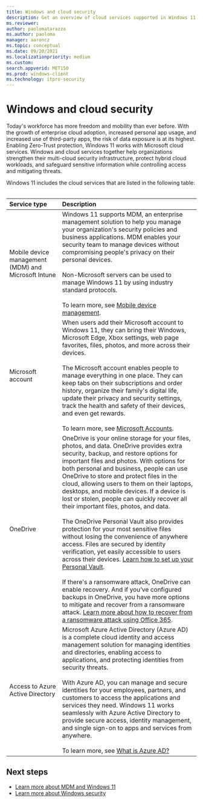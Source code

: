 ```yaml
---
title: Windows and cloud security
description: Get an overview of cloud services supported in Windows 11 and Windows 10
ms.reviewer: 
author: paolomatarazzo
ms.author: paoloma
manager: aaroncz
ms.topic: conceptual
ms.date: 09/20/2021
ms.localizationpriority: medium
ms.custom: 
search.appverid: MET150
ms.prod: windows-client
ms.technology: itpro-security
---
```


# Windows and cloud security

Today's workforce has more freedom and mobility than ever before. With the growth of enterprise cloud adoption, increased personal app usage, and increased use of third-party apps, the risk of data exposure is at its highest. Enabling Zero-Trust protection, Windows 11 works with Microsoft cloud services. Windows and cloud services together help organizations strengthen their multi-cloud security infrastructure, protect hybrid cloud workloads, and safeguard sensitive information while controlling access and mitigating threats.

Windows 11 includes the cloud services that are listed in the following table:<br/><br/>

| Service type | Description |
|:---|:---|
| Mobile device management (MDM) and Microsoft Intune | Windows 11 supports MDM, an enterprise management solution to help you manage your organization's security policies and business applications. MDM enables your security team to manage devices without compromising people's privacy on their personal devices.<br/><br/>Non-Microsoft servers can be used to manage Windows 11 by using industry standard protocols.<br/><br/>To learn more, see [Mobile device management](/windows/client-management/mdm/). |
| Microsoft account | When users add their Microsoft account to Windows 11, they can bring their Windows, Microsoft Edge, Xbox settings, web page favorites, files, photos, and more across their devices. <br/><br/>The Microsoft account enables people to manage everything in one place. They can keep tabs on their subscriptions and order history, organize their family's digital life, update their privacy and security settings, track the health and safety of their devices, and even get rewards. <br/><br/>To learn more, see [Microsoft Accounts](identity-protection/access-control/microsoft-accounts.md).|
| OneDrive | OneDrive is your online storage for your files, photos, and data. OneDrive provides extra security, backup, and restore options for important files and photos. With options for both personal and business, people can use OneDrive to store and protect files in the cloud, allowing users to them on their laptops, desktops, and mobile devices. If a device is lost or stolen, people can quickly recover all their important files, photos, and data. <br/><br/>The OneDrive Personal Vault also provides protection for your most sensitive files without losing the convenience of anywhere access. Files are secured by identity verification, yet easily accessible to users across their devices. [Learn how to set up your Personal Vault](https://support.microsoft.com/office/protect-your-onedrive-files-in-personal-vault-6540ef37-e9bf-4121-a773-56f98dce78c4). <br/><br/>If there's a ransomware attack, OneDrive can enable recovery. And if you’ve configured backups in OneDrive, you have more options to mitigate and recover from a ransomware attack. [Learn more about how to recover from a ransomware attack using Office 365](/microsoft-365/security/office-365-security/recover-from-ransomware). |
| Access to Azure Active Directory | Microsoft Azure Active Directory (Azure AD) is a complete cloud identity and access management solution for managing identities and directories, enabling access to applications, and protecting identities from security threats.<br/><br/>With Azure AD, you can manage and secure identities for your employees, partners, and customers to access the applications and services they need. Windows 11 works seamlessly with Azure Active Directory to provide secure access, identity management, and single sign-on to apps and services from anywhere.<br/><br/>To learn more, see [What is Azure AD?](/azure/active-directory/fundamentals/active-directory-whatis) |

## Next steps

- [Learn more about MDM and Windows 11](/windows/client-management/mdm/)
- [Learn more about Windows security](index.yml)